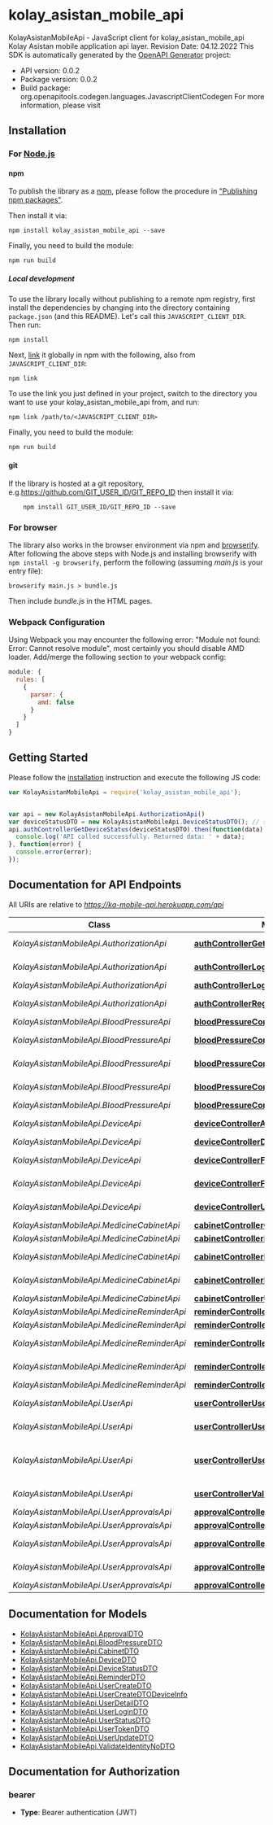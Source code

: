 # kolay_asistan_mobile_api

KolayAsistanMobileApi - JavaScript client for kolay_asistan_mobile_api
Kolay Asistan mobile application api layer. Revision Date: 04.12.2022
This SDK is automatically generated by the [OpenAPI Generator](https://openapi-generator.tech) project:

- API version: 0.0.2
- Package version: 0.0.2
- Build package: org.openapitools.codegen.languages.JavascriptClientCodegen
For more information, please visit []()

## Installation

### For [Node.js](https://nodejs.org/)

#### npm

To publish the library as a [npm](https://www.npmjs.com/), please follow the procedure in ["Publishing npm packages"](https://docs.npmjs.com/getting-started/publishing-npm-packages).

Then install it via:

```shell
npm install kolay_asistan_mobile_api --save
```

Finally, you need to build the module:

```shell
npm run build
```

##### Local development

To use the library locally without publishing to a remote npm registry, first install the dependencies by changing into the directory containing `package.json` (and this README). Let's call this `JAVASCRIPT_CLIENT_DIR`. Then run:

```shell
npm install
```

Next, [link](https://docs.npmjs.com/cli/link) it globally in npm with the following, also from `JAVASCRIPT_CLIENT_DIR`:

```shell
npm link
```

To use the link you just defined in your project, switch to the directory you want to use your kolay_asistan_mobile_api from, and run:

```shell
npm link /path/to/<JAVASCRIPT_CLIENT_DIR>
```

Finally, you need to build the module:

```shell
npm run build
```

#### git

If the library is hosted at a git repository, e.g.https://github.com/GIT_USER_ID/GIT_REPO_ID
then install it via:

```shell
    npm install GIT_USER_ID/GIT_REPO_ID --save
```

### For browser

The library also works in the browser environment via npm and [browserify](http://browserify.org/). After following
the above steps with Node.js and installing browserify with `npm install -g browserify`,
perform the following (assuming *main.js* is your entry file):

```shell
browserify main.js > bundle.js
```

Then include *bundle.js* in the HTML pages.

### Webpack Configuration

Using Webpack you may encounter the following error: "Module not found: Error:
Cannot resolve module", most certainly you should disable AMD loader. Add/merge
the following section to your webpack config:

```javascript
module: {
  rules: [
    {
      parser: {
        amd: false
      }
    }
  ]
}
```

## Getting Started

Please follow the [installation](#installation) instruction and execute the following JS code:

```javascript
var KolayAsistanMobileApi = require('kolay_asistan_mobile_api');


var api = new KolayAsistanMobileApi.AuthorizationApi()
var deviceStatusDTO = new KolayAsistanMobileApi.DeviceStatusDTO(); // {DeviceStatusDTO} 
api.authControllerGetDeviceStatus(deviceStatusDTO).then(function(data) {
  console.log('API called successfully. Returned data: ' + data);
}, function(error) {
  console.error(error);
});


```

## Documentation for API Endpoints

All URIs are relative to *https://ka-mobile-api.herokuapp.com/api*

Class | Method | HTTP request | Description
------------ | ------------- | ------------- | -------------
*KolayAsistanMobileApi.AuthorizationApi* | [**authControllerGetDeviceStatus**](docs/AuthorizationApi.md#authControllerGetDeviceStatus) | **POST** /auth/get-device-status | Find Device
*KolayAsistanMobileApi.AuthorizationApi* | [**authControllerLoggedDetail**](docs/AuthorizationApi.md#authControllerLoggedDetail) | **GET** /auth/me | Logged User Detail
*KolayAsistanMobileApi.AuthorizationApi* | [**authControllerLogin**](docs/AuthorizationApi.md#authControllerLogin) | **POST** /auth/login | Login
*KolayAsistanMobileApi.AuthorizationApi* | [**authControllerRegisterUser**](docs/AuthorizationApi.md#authControllerRegisterUser) | **POST** /auth/register | Register user
*KolayAsistanMobileApi.BloodPressureApi* | [**bloodPressureControllerCreate**](docs/BloodPressureApi.md#bloodPressureControllerCreate) | **POST** /blood-pressure | Add
*KolayAsistanMobileApi.BloodPressureApi* | [**bloodPressureControllerDelete**](docs/BloodPressureApi.md#bloodPressureControllerDelete) | **DELETE** /blood-pressure/{id} | De
*KolayAsistanMobileApi.BloodPressureApi* | [**bloodPressureControllerFindUserAllItems**](docs/BloodPressureApi.md#bloodPressureControllerFindUserAllItems) | **GET** /blood-pressure/findUserAllItems | Find User All Items
*KolayAsistanMobileApi.BloodPressureApi* | [**bloodPressureControllerFindUserItem**](docs/BloodPressureApi.md#bloodPressureControllerFindUserItem) | **GET** /blood-pressure/findUserItem/{id} | Find User Item
*KolayAsistanMobileApi.BloodPressureApi* | [**bloodPressureControllerUpdate**](docs/BloodPressureApi.md#bloodPressureControllerUpdate) | **PUT** /blood-pressure/{id} | Update
*KolayAsistanMobileApi.DeviceApi* | [**deviceControllerAddNewDevice**](docs/DeviceApi.md#deviceControllerAddNewDevice) | **POST** /device | Add new device
*KolayAsistanMobileApi.DeviceApi* | [**deviceControllerDelete**](docs/DeviceApi.md#deviceControllerDelete) | **DELETE** /device/{id} | Delete
*KolayAsistanMobileApi.DeviceApi* | [**deviceControllerFindUserAllItems**](docs/DeviceApi.md#deviceControllerFindUserAllItems) | **GET** /device/findUserAllItems | Find User All Items
*KolayAsistanMobileApi.DeviceApi* | [**deviceControllerFindUserItem**](docs/DeviceApi.md#deviceControllerFindUserItem) | **GET** /device/findUserItem/{id} | Find User Item
*KolayAsistanMobileApi.DeviceApi* | [**deviceControllerUpdate**](docs/DeviceApi.md#deviceControllerUpdate) | **PUT** /device/{id} | Update device info
*KolayAsistanMobileApi.MedicineCabinetApi* | [**cabinetControllerCreate**](docs/MedicineCabinetApi.md#cabinetControllerCreate) | **POST** /cabinet | Add
*KolayAsistanMobileApi.MedicineCabinetApi* | [**cabinetControllerDelete**](docs/MedicineCabinetApi.md#cabinetControllerDelete) | **DELETE** /cabinet/{id} | Delete
*KolayAsistanMobileApi.MedicineCabinetApi* | [**cabinetControllerFindUserAllItems**](docs/MedicineCabinetApi.md#cabinetControllerFindUserAllItems) | **GET** /cabinet/findUserAllItems | Find User All Items
*KolayAsistanMobileApi.MedicineCabinetApi* | [**cabinetControllerFindUserItem**](docs/MedicineCabinetApi.md#cabinetControllerFindUserItem) | **GET** /cabinet/findUserItem/{id} | Find User Item
*KolayAsistanMobileApi.MedicineCabinetApi* | [**cabinetControllerUpdate**](docs/MedicineCabinetApi.md#cabinetControllerUpdate) | **PUT** /cabinet/{id} | Update
*KolayAsistanMobileApi.MedicineReminderApi* | [**reminderControllerCreate**](docs/MedicineReminderApi.md#reminderControllerCreate) | **POST** /reminder | Add
*KolayAsistanMobileApi.MedicineReminderApi* | [**reminderControllerDelete**](docs/MedicineReminderApi.md#reminderControllerDelete) | **DELETE** /reminder/{id} | Delete
*KolayAsistanMobileApi.MedicineReminderApi* | [**reminderControllerFindUserAllItems**](docs/MedicineReminderApi.md#reminderControllerFindUserAllItems) | **GET** /reminder/findUserAllItems | Find User All Items
*KolayAsistanMobileApi.MedicineReminderApi* | [**reminderControllerFindUserItem**](docs/MedicineReminderApi.md#reminderControllerFindUserItem) | **GET** /reminder/findUserItem/{id} | Find User Item
*KolayAsistanMobileApi.MedicineReminderApi* | [**reminderControllerUpdate**](docs/MedicineReminderApi.md#reminderControllerUpdate) | **PUT** /reminder/{id} | Update
*KolayAsistanMobileApi.UserApi* | [**userControllerUserDetail**](docs/UserApi.md#userControllerUserDetail) | **GET** /user | Logged User Detail
*KolayAsistanMobileApi.UserApi* | [**userControllerUserUpdate**](docs/UserApi.md#userControllerUserUpdate) | **PUT** /user | Logged user update
*KolayAsistanMobileApi.UserApi* | [**userControllerUserUpdateStatus**](docs/UserApi.md#userControllerUserUpdateStatus) | **PATCH** /user | Logged User Update Status
*KolayAsistanMobileApi.UserApi* | [**userControllerValidateIdentityNo**](docs/UserApi.md#userControllerValidateIdentityNo) | **POST** /user/validate-identity-no | Find Device
*KolayAsistanMobileApi.UserApprovalsApi* | [**approvalControllerCreate**](docs/UserApprovalsApi.md#approvalControllerCreate) | **POST** /approval | Add
*KolayAsistanMobileApi.UserApprovalsApi* | [**approvalControllerDelete**](docs/UserApprovalsApi.md#approvalControllerDelete) | **DELETE** /approval/{id} | De
*KolayAsistanMobileApi.UserApprovalsApi* | [**approvalControllerFindUserAllItems**](docs/UserApprovalsApi.md#approvalControllerFindUserAllItems) | **GET** /approval/findUserAllItems | Find User All Items
*KolayAsistanMobileApi.UserApprovalsApi* | [**approvalControllerFindUserItem**](docs/UserApprovalsApi.md#approvalControllerFindUserItem) | **GET** /approval/findUserItem/{id} | Find User Item
*KolayAsistanMobileApi.UserApprovalsApi* | [**approvalControllerUpdate**](docs/UserApprovalsApi.md#approvalControllerUpdate) | **PUT** /approval/{id} | Update


## Documentation for Models

 - [KolayAsistanMobileApi.ApprovalDTO](docs/ApprovalDTO.md)
 - [KolayAsistanMobileApi.BloodPressureDTO](docs/BloodPressureDTO.md)
 - [KolayAsistanMobileApi.CabinetDTO](docs/CabinetDTO.md)
 - [KolayAsistanMobileApi.DeviceDTO](docs/DeviceDTO.md)
 - [KolayAsistanMobileApi.DeviceStatusDTO](docs/DeviceStatusDTO.md)
 - [KolayAsistanMobileApi.ReminderDTO](docs/ReminderDTO.md)
 - [KolayAsistanMobileApi.UserCreateDTO](docs/UserCreateDTO.md)
 - [KolayAsistanMobileApi.UserCreateDTODeviceInfo](docs/UserCreateDTODeviceInfo.md)
 - [KolayAsistanMobileApi.UserDetailDTO](docs/UserDetailDTO.md)
 - [KolayAsistanMobileApi.UserLoginDTO](docs/UserLoginDTO.md)
 - [KolayAsistanMobileApi.UserStatusDTO](docs/UserStatusDTO.md)
 - [KolayAsistanMobileApi.UserTokenDTO](docs/UserTokenDTO.md)
 - [KolayAsistanMobileApi.UserUpdateDTO](docs/UserUpdateDTO.md)
 - [KolayAsistanMobileApi.ValidateIdentityNoDTO](docs/ValidateIdentityNoDTO.md)


## Documentation for Authorization



### bearer

- **Type**: Bearer authentication (JWT)

